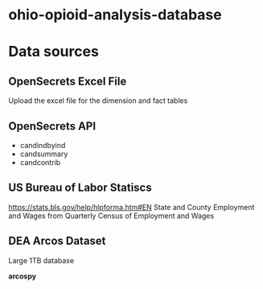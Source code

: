 # ohio-opioid-analysis-database

# Data sources

## OpenSecrets Excel File

Upload the excel file for the dimension and fact tables

## OpenSecrets API

+ candindbyind
+ candsummary
+ candcontrib

## US Bureau of Labor Statiscs

https://stats.bls.gov/help/hlpforma.htm#EN
State and County Employment and Wages from Quarterly Census of Employment and Wages

## DEA Arcos Dataset

Large 1TB database

**arcospy**
